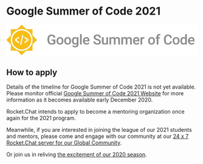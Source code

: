 # Google Summer of Code 2021

[![Google Summer of Code 2020](https://github.com/Sing-Li/bbug/raw/master/images/gsoclogo.jpg)](https://summerofcode.withgoogle.com/)

## How to apply

Details of the timeline for Google Summer of Code 2021 is not yet available.   Please monitor official [Google Summer of Code 2021 Website](https://summerofcode.withgoogle.com/) for more information as it becomes available early December 2020.  
  
Rocket.Chat intends to apply to become a mentoring organization once again for the 2021 program.  
  
Meanwhile, if you are interested in joining the league of our 2021 students and mentors, please come and engage with our community at our [24 x 7 Rocket.Chat server for our Global Community](https://open.rocket.chat/channel/gsoc2021).     
  
Or join us in reliving [the excitement of our 2020 season](google-summer-of-code-2020.md).

